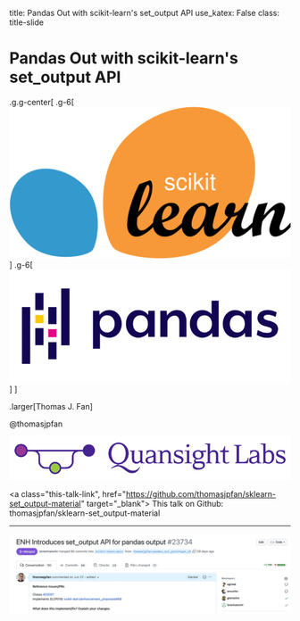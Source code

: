 title: Pandas Out with scikit-learn's set_output API
use_katex: False
class: title-slide

# Pandas Out with scikit-learn's set_output API

.g.g-center[
.g-6[
![:scale 40%](images/scikit-learn-logo-without-subtitle.svg)
]
.g-6[
![:scale 60%](images/pandas-logo.png)
]
]

.larger[Thomas J. Fan]<br>

@thomasjpfan<br>

<a href="https://www.github.com/thomasjpfan" target="_blank"><span class="icon icon-github icon-left"></span></a>
<a href="https://www.twitter.com/thomasjpfan" target="_blank"><span class="icon icon-twitter"></span></a>

![:scale 30%](images/labs-logo.jpg)

<a class="this-talk-link", href="https://github.com/thomasjpfan/sklearn-set_output-material" target="_blank">
This talk on Github: thomasjpfan/sklearn-set_output-material</a>

---

![](images/pr.jpg)
